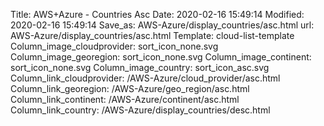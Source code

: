 Title: AWS+Azure - Countries Asc
Date: 2020-02-16 15:49:14
Modified: 2020-02-16 15:49:14
Save_as: AWS-Azure/display_countries/asc.html
url: AWS-Azure/display_countries/asc.html
Template: cloud-list-template
Column_image_cloudprovider: sort_icon_none.svg
Column_image_georegion: sort_icon_none.svg
Column_image_continent: sort_icon_none.svg
Column_image_country: sort_icon_asc.svg
Column_link_cloudprovider: /AWS-Azure/cloud_provider/asc.html
Column_link_georegion: /AWS-Azure/geo_region/asc.html
Column_link_continent: /AWS-Azure/continent/asc.html
Column_link_country: /AWS-Azure/display_countries/desc.html